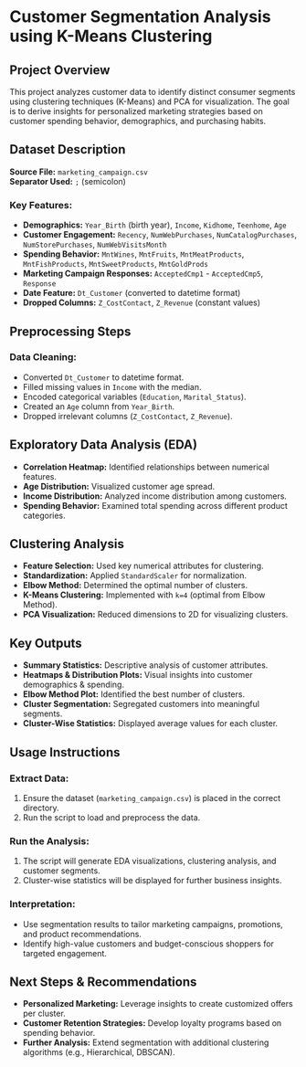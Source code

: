 # Customer Segmentation Analysis using K-Means Clustering

## Project Overview
This project analyzes customer data to identify distinct consumer segments using clustering techniques (K-Means) and PCA for visualization. The goal is to derive insights for personalized marketing strategies based on customer spending behavior, demographics, and purchasing habits.

## Dataset Description
**Source File:** `marketing_campaign.csv`  
**Separator Used:** `;` (semicolon)

### Key Features:
- **Demographics:** `Year_Birth` (birth year), `Income`, `Kidhome`, `Teenhome`, `Age`
- **Customer Engagement:** `Recency`, `NumWebPurchases`, `NumCatalogPurchases`, `NumStorePurchases`, `NumWebVisitsMonth`
- **Spending Behavior:** `MntWines`, `MntFruits`, `MntMeatProducts`, `MntFishProducts`, `MntSweetProducts`, `MntGoldProds`
- **Marketing Campaign Responses:** `AcceptedCmp1` - `AcceptedCmp5`, `Response`
- **Date Feature:** `Dt_Customer` (converted to datetime format)
- **Dropped Columns:** `Z_CostContact`, `Z_Revenue` (constant values)

## Preprocessing Steps
### Data Cleaning:
- Converted `Dt_Customer` to datetime format.
- Filled missing values in `Income` with the median.
- Encoded categorical variables (`Education`, `Marital_Status`).
- Created an `Age` column from `Year_Birth`.
- Dropped irrelevant columns (`Z_CostContact`, `Z_Revenue`).

## Exploratory Data Analysis (EDA)
- **Correlation Heatmap:** Identified relationships between numerical features.
- **Age Distribution:** Visualized customer age spread.
- **Income Distribution:** Analyzed income distribution among customers.
- **Spending Behavior:** Examined total spending across different product categories.

## Clustering Analysis
- **Feature Selection:** Used key numerical attributes for clustering.
- **Standardization:** Applied `StandardScaler` for normalization.
- **Elbow Method:** Determined the optimal number of clusters.
- **K-Means Clustering:** Implemented with `k=4` (optimal from Elbow Method).
- **PCA Visualization:** Reduced dimensions to 2D for visualizing clusters.

## Key Outputs
- **Summary Statistics:** Descriptive analysis of customer attributes.
- **Heatmaps & Distribution Plots:** Visual insights into customer demographics & spending.
- **Elbow Method Plot:** Identified the best number of clusters.
- **Cluster Segmentation:** Segregated customers into meaningful segments.
- **Cluster-Wise Statistics:** Displayed average values for each cluster.

## Usage Instructions
### Extract Data:
1. Ensure the dataset (`marketing_campaign.csv`) is placed in the correct directory.
2. Run the script to load and preprocess the data.

### Run the Analysis:
1. The script will generate EDA visualizations, clustering analysis, and customer segments.
2. Cluster-wise statistics will be displayed for further business insights.

### Interpretation:
- Use segmentation results to tailor marketing campaigns, promotions, and product recommendations.
- Identify high-value customers and budget-conscious shoppers for targeted engagement.

## Next Steps & Recommendations
- **Personalized Marketing:** Leverage insights to create customized offers per cluster.
- **Customer Retention Strategies:** Develop loyalty programs based on spending behavior.
- **Further Analysis:** Extend segmentation with additional clustering algorithms (e.g., Hierarchical, DBSCAN).
